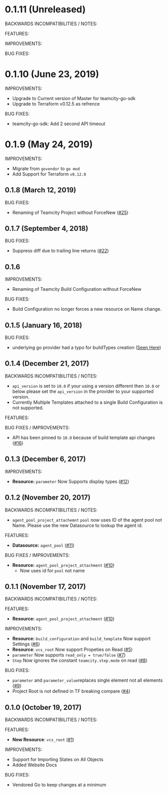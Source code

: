 # 0.1.11 (Unreleased)

BACKWARDS INCOMPATIBILITIES / NOTES:

FEATURES:

IMPROVEMENTS:

BUG FIXES:


# 0.1.10 (June 23, 2019)

IMPROVEMENTS:
 - Upgrade to Current version of Master for teamcity-go-sdk
 - Upgrade to Terraform v0.12.5 as refrence

BUG FIXES:
 - teamcity-go-sdk: Add 2 second API timeout

# 0.1.9 (May 24, 2019)
IMPROVEMENTS:
- Migrate from `govendor` to `go mod`
- Add Support for Terraform `v0.12.0`

## 0.1.8 (March 12, 2019)

BUG FIXES:
- Renaming of Teamcity Project without ForceNew  ([#25](https://github.com/paranoidd/terraform-provider-teamcity/issues/25))

## 0.1.7 (September 4, 2018)

BUG FIXES:
- Suppress diff due to trailing line returns ([#22](https://github.com/paranoidd/terraform-provider-teamcity/issues/22))

## 0.1.6

IMPROVEMENTS:
- Renaming of Teamcity Build Configuration without ForceNew

BUG FIXES:
- Build Configuration no longer forces a new resource on Name change.

## 0.1.5 (January 16, 2018)

BUG FIXES:
- underlying go provider had a typo for buildTypes creation ([Seen Here](https://github.com/paranoidd/teamcity-sdk-go/commit/ce1da1a5348c3e788e980cea37b9b588a68c2036))

## 0.1.4 (December 21, 2017)

BACKWARDS INCOMPATIBILITIES / NOTES:

- `api_version` is set to `10.0` if your using a version different then `10.0` or below please set the `api_version` in the provider to your supported version.
- Currently Multiple Templates attached to a single Build Configuration is not supported.

FEATURES:

BUG FIXES / IMPROVEMENTS:
- API has been pinned to `10.0` because of build template api changes ([#16](https://github.com/paranoidd/terraform-provider-teamcity/issues/16))

## 0.1.3 (December 6, 2017)

IMPROVEMENTS:
- **Resource:**  `parameter` Now Supports display types ([#12](https://github.com/paranoidd/terraform-provider-teamcity/pull/12]))

## 0.1.2 (November 20, 2017)

BACKWARDS INCOMPATIBILITIES / NOTES:

- `agent_pool_project_attachemnt` `pool` now uses ID of the agent pool not Name. Please use the new Datasource to lookup the agent id.

FEATURES:

- **Datasource:**  `agent_pool` ([#11](https://github.com/paranoidd/terraform-provider-teamcity/pull/11]))

BUG FIXES / IMPROVEMENTS:

- **Resource:**  `agent_pool_project_attachment` ([#10](https://github.com/paranoidd/terraform-provider-teamcity/pull/10]))
  - Now uses id for `pool` not name


## 0.1.1 (November 17, 2017)

BACKWARDS INCOMPATIBILITIES / NOTES:

FEATURES:

- **Resource:**  `agent_pool_project_attachment` ([#10](https://github.com/paranoidd/terraform-provider-teamcity/pull/10]))

IMPROVEMENTS:

- **Resource:**  `build_configuration` and `build_template` Now support Settings ([#6](https://github.com/paranoidd/terraform-provider-teamcity/pull/6]))
- **Resource**: `vcs_root` Now support Propeties on Read ([#5](https://github.com/paranoidd/terraform-provider-teamcity/pull/5]))
- `parameter` Now supports `read_only = true/false` ([#7](https://github.com/paranoidd/terraform-provider-teamcity/pull/7]))
- `Step` Now ignores the constant `teamcity.step.mode` on read ([#8](https://github.com/paranoidd/terraform-provider-teamcity/pull/8/))

BUG FIXES:

- `parameter` and `parameter_value`replaces single element not all elements ([#9](https://github.com/paranoidd/terraform-provider-teamcity/pull/9/))
- Project Root is not defined in TF breaking compare ([#4](https://github.com/paranoidd/terraform-provider-teamcity/pull/4]))

## 0.1.0 (October 19, 2017)

BACKWARDS INCOMPATIBILITIES / NOTES:

FEATURES:

* **New Resource**: `vcs_root` ([#1](https://github.com/paranoidd/terraform-provider-teamcity/pull/1]))

IMPROVEMENTS:

* Support for Importing States on All Objects
* Added Website Docs

BUG FIXES:

- Vendored Go to keep changes at a minimum
